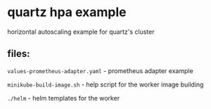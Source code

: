 # quartz hpa example

horizontal autoscaling example for quartz's cluster

## files:

`values-prometheus-adapter.yaml` - prometheus adapter example

`minikube-build-image.sh` - help script for the worker image building

`./helm` - helm templates for the worker 